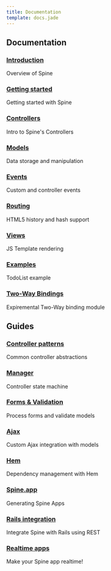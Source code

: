 ```yaml
---
title: Documentation
template: docs.jade
---
```


<h2>Documentation</h2>

<article>
  <div><h3><a href="introduction.html">Introduction</a></h3> <span>Overview of Spine</span></div>
  <div><h3><a href="started.html">Getting started</a></h3> <span>Getting started with Spine</span></div>
  <div><h3><a href="controllers.html">Controllers</a></h3> <span>Intro to Spine's Controllers</span></div>
  <div><h3><a href="models.html">Models</a></h3> <span>Data storage and manipulation</span></div>
  <div><h3><a href="events.html">Events</a></h3> <span>Custom and controller events</span></div>
  <div><h3><a href="routing.html">Routing</a></h3> <span>HTML5 history and hash support</span></div>
  <div><h3><a href="views.html">Views</a></h3> <span>JS Template rendering</span></div>
  <div><h3><a href="example.html">Examples</a></h3> <span>TodoList example</span></div>
  <div><h3><a href="bindings.html">Two-Way Bindings</a></h3> <span>Expiremental Two-Way binding module</span></div>
</article>

<h2>Guides</h2>

<article>
  <div><h3><a href="controller_patterns.html">Controller patterns</a></h3> <span>Common controller abstractions</span></div>
  <div><h3><a href="manager.html">Manager</a></h3> <span>Controller state machine</span></div>
  <div><h3><a href="forms.html">Forms & Validation</a></h3> <span>Process forms and validate models</span></div>
  <div><h3><a href="ajax.html">Ajax</a></h3> <span>Custom Ajax integration with models</span></div>
  <div><h3><a href="hem.html">Hem</a></h3> <span>Dependency management with Hem</span></div>
  <div><h3><a href="app.html">Spine.app</a></h3> <span>Generating Spine Apps</span></div>
  <div><h3><a href="rails.html">Rails integration</a></h3> <span>Integrate Spine with Rails using REST</span></div>
  <div><h3><a href="realtime.html">Realtime apps</a></h3> <span>Make your Spine app realtime!</span></div>
</article>
